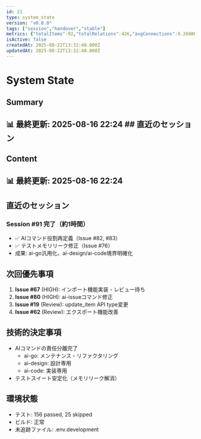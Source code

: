 ```yaml
---
id: 21
type: system_state
version: "v0.8.0"
tags: ["session","handover","stable"]
metrics: {"totalItems":92,"totalRelations":426,"avgConnections":9.26086956521739,"maxConnections":30,"isolatedNodes":2,"timestamp":"2025-08-16T13:24:34.143Z"}
isActive: false
createdAt: 2025-08-22T13:32:40.000Z
updatedAt: 2025-08-22T13:32:40.000Z
---
```


# System State

## Summary

## 📊 最終更新: 2025-08-16 22:24  ## 直近のセッション

## Content

## 📊 最終更新: 2025-08-16 22:24

## 直近のセッション
### Session #91 完了（約1時間）
- ✅ AIコマンド役割再定義（Issue #82, #83）
- ✅ テストメモリリーク修正（Issue #76）
- 成果: ai-go汎用化、ai-design/ai-code境界明確化

## 次回優先事項
1. **Issue #67** (HIGH): インポート機能実装 - レビュー待ち
2. **Issue #80** (HIGH): ai-issueコマンド修正
3. **Issue #19** (Review): update_item API type変更
4. **Issue #62** (Review): エクスポート機能改善

## 技術的決定事項
- AIコマンドの責任分離完了
  - ai-go: メンテナンス・リファクタリング
  - ai-design: 設計専用
  - ai-code: 実装専用
- テストスイート安定化（メモリリーク解消）

## 環境状態
- テスト: 156 passed, 25 skipped
- ビルド: 正常
- 未追跡ファイル: .env.development